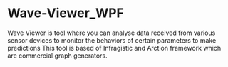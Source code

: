 # Wave-Viewer_WPF
Wave Viewer is tool where you can analyse data received from various sensor devices to monitor the behaviors of certain parameters to make predictions
This tool is based of Infragistic and Arction framework which are commercial graph generators.
